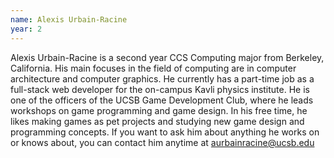 ```yaml
---
name: Alexis Urbain-Racine
year: 2
---
```




Alexis Urbain-Racine is a second year CCS Computing major from Berkeley, California. His main focuses in the field of computing are in computer architecture and computer graphics. He currently has a part-time job as a full-stack web developer for the on-campus Kavli physics institute. He is one of the officers of the UCSB Game Development Club, where he leads workshops on game programming and game design. In his free time, he likes making games as pet projects and studying new game design and programming concepts. If you want to ask him about anything he works on or knows about, you can contact him anytime at aurbainracine@ucsb.edu
